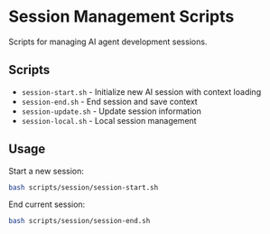 # Session Management Scripts

Scripts for managing AI agent development sessions.

## Scripts

- `session-start.sh` - Initialize new AI session with context loading
- `session-end.sh` - End session and save context
- `session-update.sh` - Update session information
- `session-local.sh` - Local session management

## Usage

Start a new session:
```bash
bash scripts/session/session-start.sh
```

End current session:
```bash
bash scripts/session/session-end.sh
```

